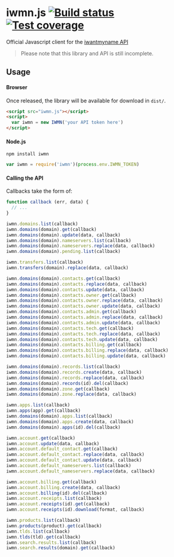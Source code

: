 # iwmn.js [![Build status][travis-image]][travis-url] [![Test coverage][coveralls-image]][coveralls-url]

Official Javascript client for the [iwantmyname API](http://dev.iwantmyname.com/docs/)

> Please note that this library and API is still incomplete.


## Usage

#### Browser

Once released, the library will be available for download in `dist/`.

```html
<script src="iwmn.js"></script>
<script>
  var iwmn = new IWMN('your API token here')
</script>
```

#### Node.js

```
npm install iwmn
```

```js
var iwmn = require('iwmn')(process.env.IWMN_TOKEN)
```

#### Calling the API

Callbacks take the form of:

```js
function callback (err, data) {
  // ...
}
```

```js
iwmn.domains.list(callback)
iwmn.domains(domain).get(callback)
iwmn.domains(domain).update(data, callback)
iwmn.domains(domain).nameservers.list(callback)
iwmn.domains(domain).nameservers.replace(data, callback)
iwmn.domains(domain).pending.list(callback)

iwmn.transfers.list(callback)
iwmn.transfers(domain).replace(data, callback)

iwmn.domains(domain).contacts.get(callback)
iwmn.domains(domain).contacts.replace(data, callback)
iwmn.domains(domain).contacts.update(data, callback)
iwmn.domains(domain).contacts.owner.get(callback)
iwmn.domains(domain).contacts.owner.replace(data, callback)
iwmn.domains(domain).contacts.owner.update(data, callback)
iwmn.domains(domain).contacts.admin.get(callback)
iwmn.domains(domain).contacts.admin.replace(data, callback)
iwmn.domains(domain).contacts.admin.update(data, callback)
iwmn.domains(domain).contacts.tech.get(callback)
iwmn.domains(domain).contacts.tech.replace(data, callback)
iwmn.domains(domain).contacts.tech.update(data, callback)
iwmn.domains(domain).contacts.billing.get(callback)
iwmn.domains(domain).contacts.billing.replace(data, callback)
iwmn.domains(domain).contacts.billing.update(data, callback)

iwmn.domains(domain).records.list(callback)
iwmn.domains(domain).records.create(data, callback)
iwmn.domains(domain).records.replace(data, callback)
iwmn.domains(domain).records(id).del(callback)
iwmn.domains(domain).zone.get(callback)
iwmn.domains(domain).zone.replace(data, callback)

iwmn.apps.list(callback)
iwmn.apps(app).get(callback)
iwmn.domains(domain).apps.list(callback)
iwmn.domains(domain).apps.create(data, callback)
iwmn.domains(domain).apps(id).del(callback)

iwmn.account.get(callback)
iwmn.account.update(data, callback)
iwmn.account.default_contact.get(callback)
iwmn.account.default_contact.replace(data, callback)
iwmn.account.default_contact.update(data, callback)
iwmn.account.default_nameservers.list(callback)
iwmn.account.default_nameservers.replace(data, callback)

iwmn.account.billing.get(callback)
iwmn.account.billing.create(data, callback)
iwmn.account.billing(id).del(callback)
iwmn.account.receipts.list(callback)
iwmn.account.receipts(id).get(callback)
iwmn.account.receipts(id).download(format, callback)

iwmn.products.list(callback)
iwmn.products(product).get(callback)
iwmn.tlds.list(callback)
iwmn.tlds(tld).get(callback)
iwmn.search.results.list(callback)
iwmn.search.results(domain).get(callback)
```


[travis-image]: https://img.shields.io/travis/iwantmyname/iwmn-js.svg?style=flat
[travis-url]: https://travis-ci.org/iwantmyname/iwmn-js
[coveralls-image]: https://img.shields.io/coveralls/iwantmyname/iwmn-js.svg?style=flat
[coveralls-url]: https://coveralls.io/r/iwantmyname/iwmn-js

